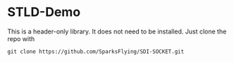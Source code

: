 # STLD-Demo
This is a header-only library. It does not need to be installed. Just clone the repo with

`git clone https://github.com/SparksFlying/SDI-SOCKET.git`
